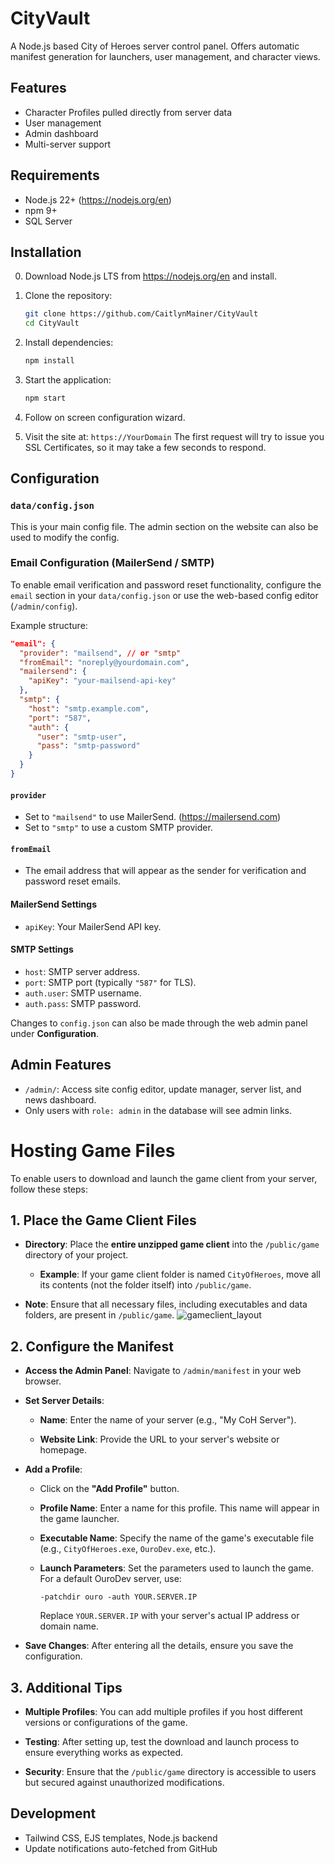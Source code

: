# CityVault

A Node.js based City of Heroes server control panel.  Offers automatic manifest generation for launchers, user management, and character views.

## Features

- Character Profiles pulled directly from server data
- User management
- Admin dashboard
- Multi-server support

## Requirements

- Node.js 22+ (https://nodejs.org/en)
- npm 9+
- SQL Server

## Installation
0. Download Node.js LTS from https://nodejs.org/en and install.

1. Clone the repository:
   ```bash
   git clone https://github.com/CaitlynMainer/CityVault
   cd CityVault
   ```

2. Install dependencies:
   ```bash
   npm install
   ```

3. Start the application:
   ```bash
   npm start
   ```

4. Follow on screen configuration wizard.

5. Visit the site at: `https://YourDomain`
The first request will try to issue you SSL Certificates, so it may take a few seconds to respond.

## Configuration

### `data/config.json`

This is your main config file.
The admin section on the website can also be used to modify the config.


### Email Configuration (MailerSend / SMTP)

To enable email verification and password reset functionality, configure the `email` section in your `data/config.json` or use the web-based config editor (`/admin/config`).

Example structure:

```json
"email": {
  "provider": "mailsend", // or "smtp"
  "fromEmail": "noreply@yourdomain.com",
  "mailersend": {
    "apiKey": "your-mailsend-api-key"
  },
  "smtp": {
    "host": "smtp.example.com",
    "port": "587",
    "auth": {
      "user": "smtp-user",
      "pass": "smtp-password"
    }
  }
}
```

#### `provider`
- Set to `"mailsend"` to use MailerSend. (https://mailersend.com)
- Set to `"smtp"` to use a custom SMTP provider.

#### `fromEmail`
- The email address that will appear as the sender for verification and password reset emails.

#### MailerSend Settings
- `apiKey`: Your MailerSend API key.

#### SMTP Settings
- `host`: SMTP server address.
- `port`: SMTP port (typically `"587"` for TLS).
- `auth.user`: SMTP username.
- `auth.pass`: SMTP password.

Changes to `config.json` can also be made through the web admin panel under **Configuration**.

## Admin Features

- `/admin/`: Access site config editor, update manager, server list, and news dashboard.
- Only users with `role: admin` in the database will see admin links.


# Hosting Game Files

To enable users to download and launch the game client from your server, follow these steps:

## 1. Place the Game Client Files

- **Directory**: Place the **entire unzipped game client** into the `/public/game` directory of your project.

  - **Example**: If your game client folder is named `CityOfHeroes`, move all its contents (not the folder itself) into `/public/game`.

- **Note**: Ensure that all necessary files, including executables and data folders, are present in `/public/game`.
![gameclient_layout](https://caitlynmainer.github.io/CityVault/gameclient_layout.png)
## 2. Configure the Manifest

- **Access the Admin Panel**: Navigate to `/admin/manifest` in your web browser.

- **Set Server Details**:

  - **Name**: Enter the name of your server (e.g., "My CoH Server").

  - **Website Link**: Provide the URL to your server's website or homepage.

- **Add a Profile**:

  - Click on the **"Add Profile"** button.

  - **Profile Name**: Enter a name for this profile. This name will appear in the game launcher.

  - **Executable Name**: Specify the name of the game's executable file (e.g., `CityOfHeroes.exe`, `OuroDev.exe`, etc.).

  - **Launch Parameters**: Set the parameters used to launch the game. For a default OuroDev server, use:

    ```
    -patchdir ouro -auth YOUR.SERVER.IP
    ```

    Replace `YOUR.SERVER.IP` with your server's actual IP address or domain name.

- **Save Changes**: After entering all the details, ensure you save the configuration.

## 3. Additional Tips

- **Multiple Profiles**: You can add multiple profiles if you host different versions or configurations of the game.

- **Testing**: After setting up, test the download and launch process to ensure everything works as expected.

- **Security**: Ensure that the `/public/game` directory is accessible to users but secured against unauthorized modifications.



## Development

- Tailwind CSS, EJS templates, Node.js backend
- Update notifications auto-fetched from GitHub
